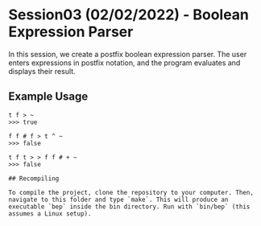 # Session03 (02/02/2022) - Boolean Expression Parser

In this session, we create a postfix boolean expression parser. The user enters expressions in postfix
notation, and the program evaluates and displays their result.

## Example Usage
```
t f > ~
>>> true

f f # f > t ^ ~
>>> false

t f t > > f f # + ~
>>> false

## Recompiling

To compile the project, clone the repository to your computer. Then, navigate to this folder and type `make`. This will produce an executable `bep` inside the bin directory. Run with `bin/bep` (this assumes a Linux setup).
